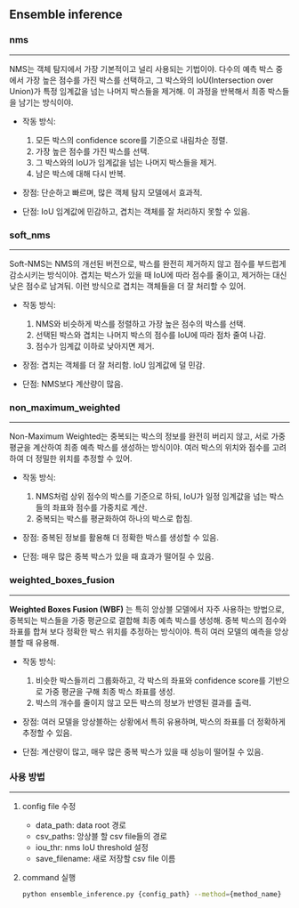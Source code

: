 ## Ensemble inference

### nms
---
NMS는 객체 탐지에서 가장 기본적이고 널리 사용되는 기법이야. 다수의 예측 박스 중에서 가장 높은 점수를 가진 박스를 선택하고, 그 박스와의 IoU(Intersection over Union)가 특정 임계값을 넘는 나머지 박스들을 제거해. 이 과정을 반복해서 최종 박스들을 남기는 방식이야.

- 작동 방식:

    1. 모든 박스의 confidence score를 기준으로 내림차순 정렬.
    2. 가장 높은 점수를 가진 박스를 선택.
    3. 그 박스와의 IoU가 임계값을 넘는 나머지 박스들을 제거.
    4. 남은 박스에 대해 다시 반복.
- 장점: 단순하고 빠르며, 많은 객체 탐지 모델에서 효과적.
- 단점: IoU 임계값에 민감하고, 겹치는 객체를 잘 처리하지 못할 수 있음.


### soft_nms
---
Soft-NMS는 NMS의 개선된 버전으로, 박스를 완전히 제거하지 않고 점수를 부드럽게 감소시키는 방식이야. 겹치는 박스가 있을 때 IoU에 따라 점수를 줄이고, 제거하는 대신 낮은 점수로 남겨둬. 이런 방식으로 겹치는 객체들을 더 잘 처리할 수 있어.

- 작동 방식: 

    1. NMS와 비슷하게 박스를 정렬하고 가장 높은 점수의 박스를 선택.
    2. 선택된 박스와 겹치는 나머지 박스의 점수를 IoU에 따라 점차 줄여 나감.
    3. 점수가 임계값 이하로 낮아지면 제거.
- 장점: 겹치는 객체를 더 잘 처리함. IoU 임계값에 덜 민감.
- 단점: NMS보다 계산량이 많음.

### non_maximum_weighted
---
Non-Maximum Weighted는 중복되는 박스의 정보를 완전히 버리지 않고, 서로 가중 평균을 계산하여 최종 예측 박스를 생성하는 방식이야. 여러 박스의 위치와 점수를 고려하여 더 정밀한 위치를 추정할 수 있어.

- 작동 방식:


    1. NMS처럼 상위 점수의 박스를 기준으로 하되, IoU가 일정 임계값을 넘는 박스들의 좌표와 점수를 가중치로 계산.
    2. 중복되는 박스를 평균화하여 하나의 박스로 합침.
- 장점: 중복된 정보를 활용해 더 정확한 박스를 생성할 수 있음.
- 단점: 매우 많은 중복 박스가 있을 때 효과가 떨어질 수 있음.


### weighted_boxes_fusion
---
**Weighted Boxes Fusion (WBF)** 는 특히 앙상블 모델에서 자주 사용하는 방법으로, 중복되는 박스들을 가중 평균으로 결합해 최종 예측 박스를 생성해. 중복 박스의 점수와 좌표를 합쳐 보다 정확한 박스 위치를 추정하는 방식이야. 특히 여러 모델의 예측을 앙상블할 때 유용해.

- 작동 방식:


    1. 비슷한 박스들끼리 그룹화하고, 각 박스의 좌표와 confidence score를 기반으로 가중 평균을 구해 최종 박스 좌표를 생성.
    2. 박스의 개수를 줄이지 않고 모든 박스의 정보가 반영된 결과를 출력.
- 장점: 여러 모델을 앙상블하는 상황에서 특히 유용하며, 박스의 좌표를 더 정확하게 추정할 수 있음.
- 단점: 계산량이 많고, 매우 많은 중복 박스가 있을 때 성능이 떨어질 수 있음.

### 사용 방법
---

1. config file 수정
    - data_path: data root 경로
    - csv_paths: 앙상블 할 csv file들의 경로
    - iou_thr: nms IoU threshold 설정
    - save_filename: 새로 저장할 csv file 이름

2. command 실행

    ```bash
    python ensemble_inference.py {config_path} --method={method_name}
    ```